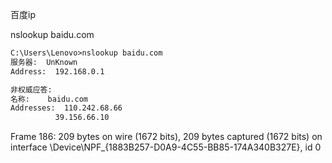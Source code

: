 百度ip

nslookup baidu.com

```md
C:\Users\Lenovo>nslookup baidu.com
服务器:  UnKnown
Address:  192.168.0.1

非权威应答:
名称:    baidu.com
Addresses:  110.242.68.66
          39.156.66.10

```

Frame 186: 209 bytes on wire (1672 bits), 209 bytes captured (1672 bits) on interface \Device\NPF_{1883B257-D0A9-4C55-BB85-174A340B327E}, id 0